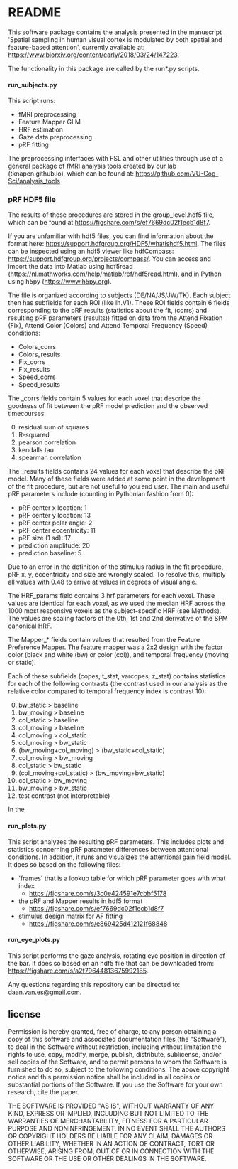 # README

This software package contains the analysis presented in the manuscript 'Spatial sampling in human visual cortex is modulated by both spatial and feature-based attention', currently available at: https://www.biorxiv.org/content/early/2018/03/24/147223.

The functionality in this package are called by the run*.py scripts. 

#### run_subjects.py
This script runs:
* fMRI preprocessing
* Feature Mapper GLM
* HRF estimation
* Gaze data preprocessing
* pRF fitting

The preprocessing interfaces with FSL and other utilities through use of a general package of fMRI analysis tools created by our lab (tknapen.github.io), which can be found at: https://github.com/VU-Cog-Sci/analysis_tools

### pRF HDF5 file

The results of these procedures are stored in the group_level.hdf5 file, which can be found at https://figshare.com/s/ef7669dc02f1ecb1d8f7. 

If you are unfamiliar with hdf5 files, you can find information about the format here: https://support.hdfgroup.org/HDF5/whatishdf5.html. The files can be inspected using an hdf5 viewer like hdfCompass: https://support.hdfgroup.org/projects/compass/. You can access and import the data into Matlab using hdf5read (https://nl.mathworks.com/help/matlab/ref/hdf5read.html), and in Python using h5py (https://www.h5py.org). 

The file is organized according to subjects (DE/NA/JS/JW/TK). Each subject then has subfields for each ROI (like lh.V1). These ROI fields contain 6 fields corresponding to the pRF results (statistics about the fit, (corrs) and resulting pRF parameters (results)) fitted on data from the Attend Fixation (Fix), Attend Color (Colors) and Attend Temporal Frequency (Speed) conditions:

* Colors_corrs
* Colors_results
* Fix_corrs
* Fix_results
* Speed_corrs
* Speed_results

The _corrs fields contain 5 values for each voxel that describe the goodness of fit between the pRF model prediction and the observed timecourses:

0. residual sum of squares
1. R-squared
2. pearson correlation
3. kendalls tau
4. spearman correlation

The _results fields contains 24 values for each voxel that describe the pRF model. Many of these fields were added at some point in the development of the fit procedure, but are not useful to you end user. The main and useful pRF parameters include (counting in Pythonian fashion from 0):

* pRF center x location: 1
* pRF center y location: 13
* pRF center polar angle: 2
* pRF center eccentricity: 11
* pRF size (1 sd): 17
* prediction amplitude: 20
* prediction baseline: 5

Due to an error in the definition of the stimulus radius in the fit procedure, pRF x, y, eccentricity and size are wrongly scaled. To resolve this, multiply all values with 0.48 to arrive at values in degrees of visual angle. 

The HRF_params field contains 3 hrf parameters for each voxel. These values are identical for each voxel, as we used the median HRF across the 1000 most responsive voxels as the subject-specific HRF (see Methods). The values are scaling factors of the 0th, 1st and 2nd derivative of the SPM canonical HRF.

The Mapper_* fields contain values that resulted from the Feature Preference Mapper. The feature mapper was a 2x2 design with the factor color (black and white (bw) or color (col)), and temporal frequency (moving or static).

Each of these subfields (copes, t_stat, varcopes, z_stat) contains statistics for each of the following contrasts (the contrast used in our analysis as the relative color compared to temporal frequency index is contrast 10):

0. bw_static > baseline
1. bw_moving > baseline
2. col_static > baseline
3. col_moving > baseline
4. col_moving > col_static
5. col_moving > bw_static
6. (bw_moving+col_moving) > (bw_static+col_static)
7. col_moving > bw_moving
8. col_static > bw_static
9. (col_moving+col_static) > (bw_moving+bw_static)
10. col_static > bw_moving
11. bw_moving > bw_static
12. test contrast (not interpretable)

In the 

#### run_plots.py
This script analyzes the resulting pRF parameters. This includes plots and statistics concerning pRF parameter differences between attentional conditions. In addition, it runs and visualizes the attentional gain field model. It does so based on the following files:

* 'frames' that is a lookup table for which pRF parameter goes with what index
    - https://figshare.com/s/3c0e424591e7cbbf5178
* the pRF and Mapper results in hdf5 format
    - https://figshare.com/s/ef7669dc02f1ecb1d8f7
* stimulus design matrix for AF fitting
    - https://figshare.com/s/e869425d412121f68848 

#### run_eye_plots.py
This script performs the gaze analysis, rotating eye position in direction of the bar. It does so based on an hdf5 file that can be downloaded from: https://figshare.com/s/a2f79644813675992185. 

Any questions regarding this repository can be directed to: daan.van.es@gmail.com. 

## license

Permission is hereby granted, free of charge, to any person obtaining a copy of this software and associated documentation files (the "Software"), to deal in the Software without restriction, including without limitation the rights to use, copy, modify, merge, publish, distribute, sublicense, and/or sell copies of the Software, and to permit persons to whom the Software is furnished to do so, subject to the following conditions: The above copyright notice and this permission notice shall be included in all copies or substantial portions of the Software. If you use the Software for your own research, cite the paper.

THE SOFTWARE IS PROVIDED "AS IS", WITHOUT WARRANTY OF ANY KIND, EXPRESS OR IMPLIED, INCLUDING BUT NOT LIMITED TO THE WARRANTIES OF MERCHANTABILITY, FITNESS FOR A PARTICULAR PURPOSE AND NONINFRINGEMENT. IN NO EVENT SHALL THE AUTHORS OR COPYRIGHT HOLDERS BE LIABLE FOR ANY CLAIM, DAMAGES OR OTHER LIABILITY, WHETHER IN AN ACTION OF CONTRACT, TORT OR OTHERWISE, ARISING FROM, OUT OF OR IN CONNECTION WITH THE SOFTWARE OR THE USE OR OTHER DEALINGS IN THE SOFTWARE.

    